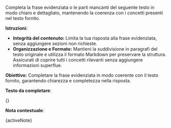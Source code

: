 Completa la frase evidenziata o le parti mancanti del seguente testo in modo chiaro e dettagliato, mantenendo la coerenza con i concetti presenti nel testo fornito.

**Istruzioni:**

* **Integrità del contenuto:** Limita la tua risposta alla frase evidenziata, senza aggiungere sezioni non richieste.
* **Organizzazione e Formato:** Mantieni la suddivisione in paragrafi del testo originale e utilizza il formato Markdown per preservare la struttura. Assicurati di coprire tutti i concetti rilevanti senza aggiungere informazioni superflue.

**Obiettivo:** Completare la frase evidenziata in modo coerente con il testo fornito, garantendo chiarezza e completezza nella risposta. 

**Testo da completare**: 

{}

**Nota contestuale**: 

{activeNote}

